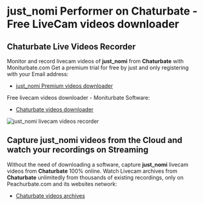# just_nomi Performer on Chaturbate - Free LiveCam videos downloader

## Chaturbate Live Videos Recorder

Monitor and record livecam videos of **just_nomi** from **Chaturbate** with Moniturbate.com
Get a premium trial for free by just and only registering with your Email address:
* [just_nomi Premium videos downloader](https://moniturbate.com/request-demo-licence-key.html)

Free livecam videos downloader - Moniturbate Software:
* [Chaturbate videos downloader](https://moniturbate.com/moniturbate-download-software.html)

![just_nomi livecam videos recorder](https://peachurnet.com/templates/moniturbate-software.png)


## Capture just_nomi videos from the Cloud and watch your recordings on Streaming

Without the need of downloading a software, capture **just_nomi** livecam videos from **Chaturbate** 100% online.
Watch Livecam archives from **Chaturbate** unlimitedly from thousands of existing recordings, only on Peachurbate.com and its websites network:
* [Chaturbate videos archives](https://peachurnet.com/)
